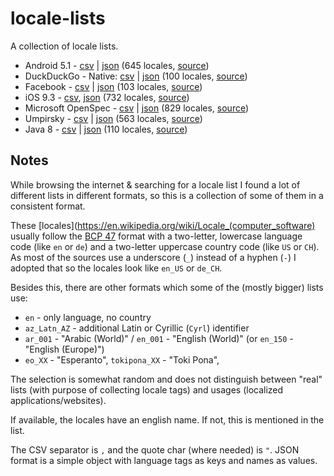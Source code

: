 # locale-lists

A collection of locale lists.

* Android 5.1 - [csv](locales/android.csv) | [json](locales/android.json) (645 locales, [source](https://stackoverflow.com/questions/7973023/what-is-the-list-of-supported-languages-locales-on-android))
* DuckDuckGo - Native: [csv](locales/duckduckgo.csv) | [json](locales/duckduckgo.json) (100 locales, [source](https://github.com/duckduckgo/duckduckgo-locales))
* Facebook - [csv](locales/facebook.csv) | [json](locales/facebook.json) (103 locales, [source](https://developers.facebook.com/docs/messenger-platform/messenger-profile/supported-locales/))
* iOS 9.3 - [csv](locales/ios.csv), [json](locales/ios.json) (732 locales, [source](https://gist.github.com/jasef/337431c43c3addb2cbd5eb215b376179))
* Microsoft OpenSpec - [csv](locales/microsoft.csv) | [json](locales/microsoft.json) (829 locales, [source](https://docs.microsoft.com/en-us/openspecs/windows_protocols/ms-lcid/a9eac961-e77d-41a6-90a5-ce1a8b0cdb9c))
* Umpirsky - [csv](locales/umpirsky.csv) | [json](locales/umpirsky.json) (563 locales, [source](https://github.com/umpirsky/locale-list/blob/master/data/en/locales.csv))
* Java 8 - [csv](locales/java.csv) | [json](locales/java.json) (110 locales, [source](https://www.oracle.com/java/technologies/javase/jdk8-jre8-suported-locales.html))

## Notes

While browsing the internet & searching for a locale list I found a lot of different lists in different formats, so this is a collection of some of them in a consistent format.

These [locales](https://en.wikipedia.org/wiki/Locale_(computer_software) usually follow the [BCP 47](https://tools.ietf.org/rfc/bcp/bcp47.txt) format with a two-letter, lowercase language code (like `en` or `de`) and a two-letter uppercase country code (like `US` or `CH`).
As most of the sources use a underscore (`_`) instead of a hyphen (`-`) I adopted that so the locales look like `en_US` or `de_CH`.

Besides this, there are other formats which some of the (mostly bigger) lists use:

* `en` - only language, no country
* `az_Latn_AZ` - additional Latin or Cyrillic (`Cyrl`) identifier
* `ar_001` - "Arabic (World)" / `en_001` - "English (World)" (or `en_150` - "English (Europe)")
* `eo_XX` - "Esperanto", `tokipona_XX` - "Toki Pona",

The selection is somewhat random and does not distinguish between "real" lists (with purpose of collecting locale tags) and usages (localized applications/websites).

If available, the locales have an english name. If not, this is mentioned in the list.

The CSV separator is `,` and the quote char (where needed) is `"`.
JSON format is a simple object with language tags as keys and names as values.

